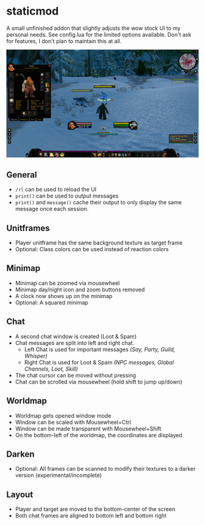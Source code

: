 # staticmod

A small unfinished addon that slightly adjusts the wow stock UI to my personal needs.
See config.lua for the limited options available. Don't ask for features, I don't plan to maintain this at all.

![preview](preview.jpg)

## General
- `/rl` can be used to reload the UI
- `print()` can be used to output messages
- `print()` and `message()` cache their output to only display the same message once each session.

## Unitframes
- Player unitframe has the same background texture as target frame
- Optional: Class colors can be used instead of reaction colors

## Minimap
- Minimap can be zoomed via mousewheel
- Minimap day/night icon and zoom buttons removed
- A clock now shows up on the minimap
- Optional: A squared minimap

## Chat
- A second chat window is created (Loot & Spam)
- Chat messages are split into left and right chat.
  * Left Chat is used for important messages
    *(Say, Party, Guild, Whisper)*
  * Right Chat is used for Loot & Spam
    *(NPC messages, Global Channels, Loot, Skill)*
- The chat cursor can be moved without pressing <Alt>
- Chat can be scrolled via mousewheel (hold shift to jump up/down)

## Worldmap
- Worldmap gets opened window mode
- Window can be scaled with Mousewheel+Ctrl
- Window can be made transparent with Mousewheel+Shift
- On the bottom-left of the worldmap, the coordinates are displayed

## Darken
- Optional: All frames can be scanned to modify their textures to a darker version (experimental/incomplete)

## Layout
- Player and target are moved to the bottom-center of the screen
- Both chat frames are aligned to bottom left and bottom right
